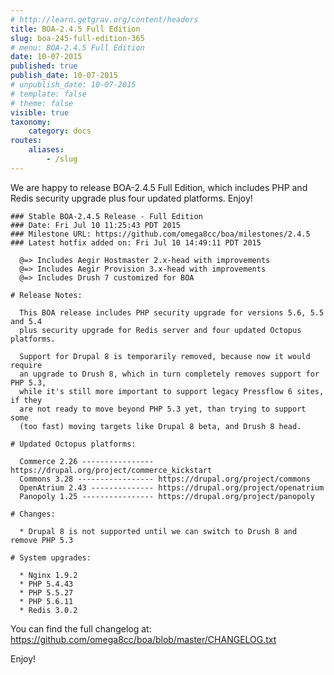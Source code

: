 ```yaml
---
# http://learn.getgrav.org/content/headers
title: BOA-2.4.5 Full Edition
slug: boa-245-full-edition-365
# menu: BOA-2.4.5 Full Edition
date: 10-07-2015
published: true
publish_date: 10-07-2015
# unpublish_date: 10-07-2015
# template: false
# theme: false
visible: true
taxonomy:
    category: docs
routes:
    aliases:
        - /slug
---
```


 We are happy to release BOA-2.4.5 Full Edition, which includes PHP and Redis security upgrade plus four updated platforms. Enjoy!

 
    ### Stable BOA-2.4.5 Release - Full Edition
    ### Date: Fri Jul 10 11:25:43 PDT 2015
    ### Milestone URL: https://github.com/omega8cc/boa/milestones/2.4.5
    ### Latest hotfix added on: Fri Jul 10 14:49:11 PDT 2015
    
      @=> Includes Aegir Hostmaster 2.x-head with improvements
      @=> Includes Aegir Provision 3.x-head with improvements
      @=> Includes Drush 7 customized for BOA
    
    # Release Notes:
    
      This BOA release includes PHP security upgrade for versions 5.6, 5.5 and 5.4
      plus security upgrade for Redis server and four updated Octopus platforms.
    
      Support for Drupal 8 is temporarily removed, because now it would require
      an upgrade to Drush 8, which in turn completely removes support for PHP 5.3,
      while it's still more important to support legacy Pressflow 6 sites, if they
      are not ready to move beyond PHP 5.3 yet, than trying to support some
      (too fast) moving targets like Drupal 8 beta, and Drush 8 head.
    
    # Updated Octopus platforms:
    
      Commerce 2.26 ---------------- https://drupal.org/project/commerce_kickstart
      Commons 3.28 ----------------- https://drupal.org/project/commons
      OpenAtrium 2.43 -------------- https://drupal.org/project/openatrium
      Panopoly 1.25 ---------------- https://drupal.org/project/panopoly
    
    # Changes:
    
      * Drupal 8 is not supported until we can switch to Drush 8 and remove PHP 5.3
    
    # System upgrades:
    
      * Nginx 1.9.2
      * PHP 5.4.43
      * PHP 5.5.27
      * PHP 5.6.11
      * Redis 3.0.2


 You can find the full changelog at: https://github.com/omega8cc/boa/blob/master/CHANGELOG.txt

Enjoy!